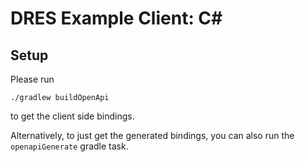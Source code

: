 # DRES Example Client: C#

## Setup

Please run
```
./gradlew buildOpenApi
```

to get the client side bindings.

Alternatively, to just get the generated bindings,
you can also run the `openapiGenerate` gradle task.

